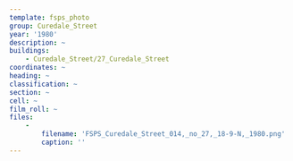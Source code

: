 ```yaml
---
template: fsps_photo
group: Curedale_Street
year: '1980'
description: ~
buildings:
    - Curedale_Street/27_Curedale_Street
coordinates: ~
heading: ~
classification: ~
section: ~
cell: ~
film_roll: ~
files:
    -
        filename: 'FSPS_Curedale_Street_014,_no_27,_18-9-N,_1980.png'
        caption: ''
---
```

